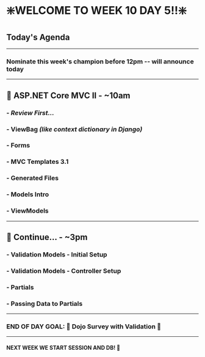 # :sparkle:WELCOME TO WEEK 10 DAY 5!!:sparkle:

## Today's Agenda

---

### Nominate this week's champion before 12pm -- will announce today

---

## :school_satchel: ASP.NET Core MVC II - ~10am

### - _Review First..._

### - ViewBag _(like context dictionary in Django)_

### - Forms

### - MVC Templates 3.1

### - Generated Files

### - Models Intro

### - ViewModels

---

## :school_satchel: Continue... - ~3pm

### - Validation Models - Initial Setup

### - Validation Models - Controller Setup

### - Partials

### - Passing Data to Partials

---

### END OF DAY GOAL: :sparkler: Dojo Survey with Validation :sparkler:

---

#### NEXT WEEK WE START SESSION AND DB! :dancer:
